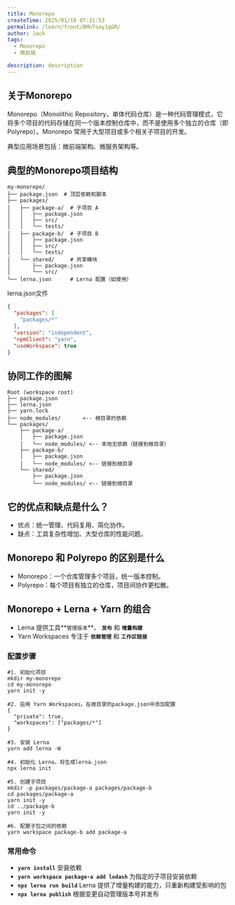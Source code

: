 ```yaml
---
title: Monorepo
createTime: 2025/01/18 07:31:53
permalink: /learn/front/BMnToay1gGR/
author: Jack
tags:
  - Monorepo
  - 微前端

description: description
---
```


## 关于Monorepo

Monorepo（Monolithic Repository，单体代码仓库）是一种代码管理模式，它将多个项目的代码存储在同一个版本控制仓库中，而不是使用多个独立的仓库（即 Polyrepo）。Monorepo 常用于大型项目或多个相关子项目的开发。

典型应用场景包括：微前端架构、微服务架构等。

## 典型的Monorepo项目结构
```
my-monorepo/
├── package.json  # 顶层依赖和脚本
├── packages/
│   ├── package-a/  # 子项目 A
│   │   ├── package.json
│   │   ├── src/
│   │   └── tests/
│   ├── package-b/  # 子项目 B
│   │   ├── package.json
│   │   ├── src/
│   │   └── tests/
│   └── shared/     # 共享模块
│       ├── package.json
│       └── src/
└── lerna.json      # Lerna 配置（如使用）
```

lerna.json文件
```json
{
  "packages": [
    "packages/*"
  ],
  "version": "independent",
  "npmClient": "yarn",
  "useWorkspace": true
}
```

## 协同工作的图解
```
Root (workspace root)
├── package.json
├── lerna.json
├── yarn.lock
├── node_modules/       <-- 根目录的依赖
└── packages/
    ├── package-a/
    │   ├── package.json
    │   └── node_modules/ <-- 本地无依赖（链接到根目录）
    ├── package-b/
    │   ├── package.json
    │   └── node_modules/ <-- 链接到根目录
    └── shared/
        ├── package.json
        └── node_modules/ <-- 链接到根目录
```

## 它的优点和缺点是什么？

- 优点：统一管理、代码复用、简化协作。
- 缺点：工具复杂性增加、大型仓库的性能问题。

## Monorepo 和 Polyrepo 的区别是什么

- Monorepo：一个仓库管理多个项目，统一版本控制。
- Polyrepo：每个项目有独立的仓库，项目间协作更松散。

## Monorepo + Lerna + Yarn 的组合

- Lerna 提供工具**`管理版本`**、 **`发布`** 和 **`增量构建`**
- Yarn Workspaces 专注于 **`依赖管理`** 和 **`工作区链接`**

### 配置步骤

```Shell
#1. 初始化项目
mkdir my-monorepo
cd my-monorepo
yarn init -y

#2. 启用 Yarn Workspaces。在根目录的package.json中添加配置
{
  "private": true,
  "workspaces": ["packages/*"]
}

#3. 安装 Lerna
yarn add lerna -W

#4. 初始化 Lerna，将生成lerna.json
npx lerna init

#5. 创建子项目
mkdir -p packages/package-a packages/package-b
cd packages/package-a
yarn init -y
cd ../package-b
yarn init -y

#6. 配置子包之间的依赖
yarn workspace package-b add package-a
```

### 常用命令

- **`yarn install`**  安装依赖
- **`yarn workspace package-a add lodash`**   为指定的子项目安装依赖
- **`npx lerna run build`**   Lerna 提供了增量构建的能力，只重新构建受影响的包
- **`npx lerna publish`**  根据变更自动管理版本号并发布









